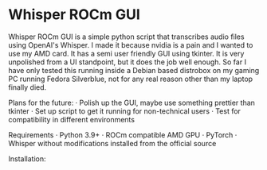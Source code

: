 # Whisper ROCm GUI
Whisper ROCm GUI is a simple python script that transcribes audio files using OpenAI's Whisper. I made it because nvidia is a pain and I wanted to use my AMD card. It has a semi user friendly GUI using tkinter. It is very unpolished from a UI standpoint, but it does the job well enough. So far I have only tested this running inside a Debian based distrobox on my gaming PC running Fedora Silverblue, not for any real reason other than my laptop finally died.

Plans for the future:
·	Polish up the GUI, maybe use something prettier than tkinter
·	Set up script to get it running for non-technical users
·	Test for compatibility in different environments

Requirements
·	Python 3.9+
·	ROCm compatible AMD GPU
·	PyTorch 
·	Whisper without modifications installed from the official source

Installation:

